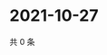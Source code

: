 # 2021-10-27

共 0 条

<!-- BEGIN WEIBO -->
<!-- 最后更新时间 Wed Oct 27 2021 02:16:47 GMT+0800 (China Standard Time) -->

<!-- END WEIBO -->
